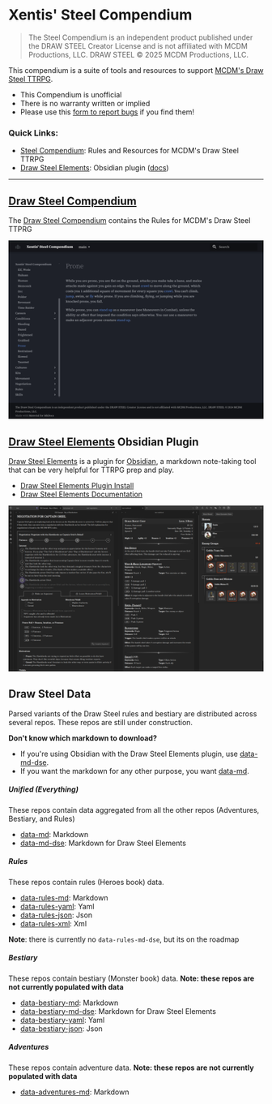 # Xentis' Steel Compendium

> The Steel Compendium is an independent product published under the DRAW STEEL Creator License and is not affiliated with MCDM Productions, LLC. DRAW STEEL © 2025 MCDM Productions, LLC.

This compendium is a suite of tools and resources to support 
[MCDM's Draw Steel TTRPG](https://www.backerkit.com/c/projects/mcdm-productions/mcdm-rpg).

- This Compendium is unofficial
- There is no warranty written or implied
- Please use this [form to report bugs](https://docs.google.com/forms/d/e/1FAIpQLSc6m-pZ0NLt2EArE-Tcxr-XbAPMyhu40ANHJKtyRvvwBd2LSw/viewform?usp=sharing&ouid=105036387964900154878) if you find them!

### Quick Links:

- [Steel Compendium](./compendium): Rules and Resources for MCDM's Draw Steel TTRPG
- [Draw Steel Elements](https://obsidian.md/plugins?id=draw-steel-elements): Obsidian plugin ([docs](https://steelcompendium.io/draw-steel-elements/))

---

## [Draw Steel Compendium](./compendium)

The [Draw Steel Compendium](./compendium) contains the Rules for MCDM's Draw Steel TTPRG

![compendium.png](Media/compendium.png)


## [Draw Steel Elements](https://steelcompendium.io/draw-steel-elements/) Obsidian Plugin

[Draw Steel Elements](https://steelcompendium.io/draw-steel-elements/) is a plugin for [Obsidian](https://obsidian.md/), a markdown note-taking tool that can be very helpful for TTRPG prep and play.

- [Draw Steel Elements Plugin Install](https://obsidian.md/plugins?id=draw-steel-elements)
- [Draw Steel Elements Documentation](https://steelcompendium.io/draw-steel-elements/)

![elements screenshot](Media/elements.png)


## Draw Steel Data

Parsed variants of the Draw Steel rules and bestiary are distributed across several repos.  These repos are still under 
construction.

**Don't know which markdown to download?**

- If you're using Obsidian with the Draw Steel Elements plugin, use [data-md-dse](https://github.com/SteelCompendium/data-md-dse).
- If you want the markdown for any other purpose, you want [data-md](https://github.com/SteelCompendium/data-md).

##### Unified (Everything)

These repos contain data aggregated from all the other repos (Adventures, Bestiary, and Rules)

- [data-md](https://github.com/SteelCompendium/data-md): Markdown 
- [data-md-dse](https://github.com/SteelCompendium/data-md-dse): Markdown for Draw Steel Elements

##### Rules

These repos contain rules (Heroes book) data.

- [data-rules-md](https://github.com/SteelCompendium/data-rules-md): Markdown
- [data-rules-yaml](https://github.com/SteelCompendium/data-rules-yaml): Yaml
- [data-rules-json](https://github.com/SteelCompendium/data-rules-json): Json
- [data-rules-xml](https://github.com/SteelCompendium/data-rules-xml): Xml

**Note**: there is currently no `data-rules-md-dse`, but its on the roadmap

##### Bestiary

These repos contain bestiary (Monster book) data.  **Note: these repos are not currently populated with data**

- [data-bestiary-md](https://github.com/SteelCompendium/data-bestiary-md): Markdown
- [data-bestiary-md-dse](https://github.com/SteelCompendium/data-bestiary-md-dse): Markdown for Draw Steel Elements
- [data-bestiary-yaml](https://github.com/SteelCompendium/data-bestiary-yaml): Yaml
- [data-bestiary-json](https://github.com/SteelCompendium/data-bestiary-json): Json

##### Adventures

These repos contain adventure data.  **Note: these repos are not currently populated with data**

- [data-adventures-md](https://github.com/SteelCompendium/data-adventures-md): Markdown

